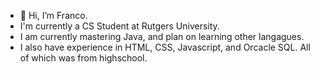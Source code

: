 - 👋 Hi, I’m Franco.
- I'm currently a CS Student at Rutgers University.
- I am currently mastering Java, and plan on learning other langagues. 
- I also have experience in HTML, CSS, Javascript, and Orcacle SQL. All of which was from highschool.

<!---
frankittens/frankittens is a ✨ special ✨ repository because its `README.md` (this file) appears on your GitHub profile.
You can click the Preview link to take a look at your changes.
--->
